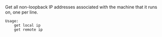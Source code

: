 Get all non-loopback IP addresses associated
with the machine that it runs on, one per line.

```
Usage:
    get local ip
    get remote ip
```
